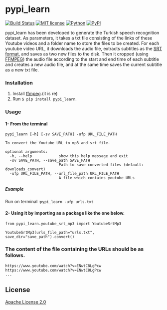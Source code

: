 # pypi_learn

[![Build Status](https://travis-ci.org/danielcliu/youtube-channel-transcript-api.svg?branch=master)](https://travis-ci.com/github/IoT-Ignite/pypi_learn)
[![MIT license](http://img.shields.io/badge/license-Apache-brightgreen.svg?style=flat)](https://opensource.org/licenses/Apache-2.0) 
[![Python](https://img.shields.io/pypi/pyversions/pypi_learn.svg?style=plastic)](https://badge.fury.io/py/pypi_learn)
[![PyPI](https://badge.fury.io/py/pypi_learn.svg)](https://badge.fury.io/py/pypi_learn)

pypi_learn has been developed to generate the Turkish speech recognition dataset. As parameters, it takes a txt file consisting of the links of these Youtube videos and a folder name to store the files to be created. For each youtube video URL, it downloads the audio file,  extracts subtitles as the [SRT format](https://en.wikipedia.org/wiki/SubRip), and saves as two new files to the disk. Then it cropped (using [FFMPEG](https://www.ffmpeg.org)) the audio file according to the start and end time of each subtitle and creates a new audio file, and at the same time saves the current subtitle as a new txt file. 


### Installation

1. Install [ffmpeg](https://www.ffmpeg.org/).(it is re)
2. Run `$ pip install pypi_learn`.

### Usage 

#### 1- From the terminal
```$ pypi_learn -h
pypi_learn [-h] [-sv SAVE_PATH] -ufp URL_FILE_PATH

To convert the Youtube URL to mp3 and srt file.

optional arguments:
  -h, --help            show this help message and exit
  -sv SAVE_PATH, --save_path SAVE_PATH
                        Path to save converted files (default: downloads_convert)
  -ufp URL_FILE_PATH, --url_file_path URL_FILE_PATH
                        A file which contains youtube URLs
```

##### Example
 Run on terminal :```pypi_learn -ufp urls.txt```

#### 2- Using it by importing as a package like the one below. 

``` 
from pypi_learn.youtube_srt_mp3 import YoutubeSrtMp3

YoutubeSrtMp3(urls_file_path="urls.txt", save_dir="save_path").convert()
```

### The content of the file containing the URLs should be as follows.

```
https://www.youtube.com/watch?v=ENwtC8LgPcw
https://www.youtube.com/watch?v=ENwtC8LgPcw
...
````

## License

[Apache License 2.0](LICENSE)
